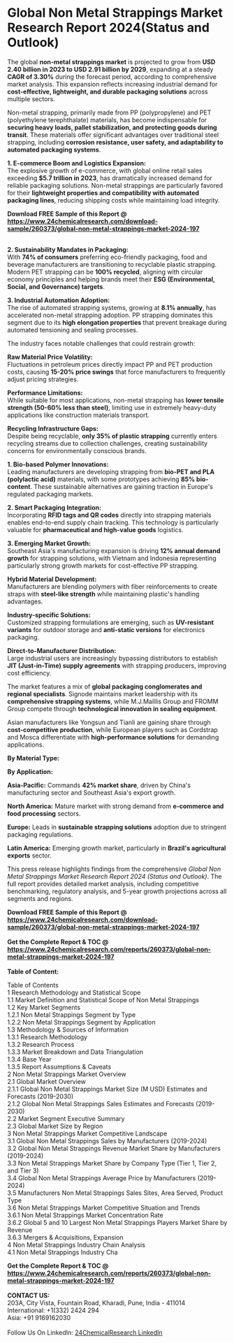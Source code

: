 <h1>Global Non Metal Strappings Market Research Report 2024(Status and Outlook)</h1><p>The global <strong>non-metal strappings market</strong> is projected to grow from <strong>USD 2.40 billion in 2023 to USD 2.91 billion by 2029</strong>, expanding at a steady <strong>CAGR of 3.30%</strong> during the forecast period, according to comprehensive market analysis. This expansion reflects increasing industrial demand for <strong>cost-effective, lightweight, and durable packaging solutions</strong> across multiple sectors.</p><p>Non-metal strapping, primarily made from PP (polypropylene) and PET (polyethylene terephthalate) materials, has become indispensable for <strong>securing heavy loads, pallet stabilization, and protecting goods during transit</strong>. These materials offer significant advantages over traditional steel strapping, including <strong>corrosion resistance, user safety, and adaptability to automated packaging systems</strong>.</p><p><strong>1. E-commerce Boom and Logistics Expansion:</strong><br>
The explosive growth of e-commerce, with global online retail sales exceeding <strong>$5.7 trillion in 2023</strong>, has dramatically increased demand for reliable packaging solutions. Non-metal strappings are particularly favored for their <strong>lightweight properties and compatibility with automated packaging lines</strong>, reducing shipping costs while maintaining load integrity.</p><div><b>Download FREE Sample of this Report @ 
            <a href="https://www.24chemicalresearch.com/download-sample/260373/global-non-metal-strappings-market-2024-197">
            https://www.24chemicalresearch.com/download-sample/260373/global-non-metal-strappings-market-2024-197</a></b></div><br><p><strong>2. Sustainability Mandates in Packaging:</strong><br>
With <strong>74% of consumers</strong> preferring eco-friendly packaging, food and beverage manufacturers are transitioning to recyclable plastic strapping. Modern PET strapping can be <strong>100% recycled</strong>, aligning with circular economy principles and helping brands meet their <strong>ESG (Environmental, Social, and Governance) targets</strong>.</p><p><strong>3. Industrial Automation Adoption:</strong><br>
The rise of automated strapping systems, growing at <strong>8.1% annually</strong>, has accelerated non-metal strapping adoption. PP strapping dominates this segment due to its <strong>high elongation properties</strong> that prevent breakage during automated tensioning and sealing processes.</p><p>The industry faces notable challenges that could restrain growth:</p><p><strong>Raw Material Price Volatility:</strong><br>
    Fluctuations in petroleum prices directly impact PP and PET production costs, causing <strong>15-20% price swings</strong> that force manufacturers to frequently adjust pricing strategies.</p><p><strong>Performance Limitations:</strong><br>
    While suitable for most applications, non-metal strapping has <strong>lower tensile strength (50-60% less than steel)</strong>, limiting use in extremely heavy-duty applications like construction materials transport.</p><p><strong>Recycling Infrastructure Gaps:</strong><br>
    Despite being recyclable, <strong>only 35% of plastic strapping</strong> currently enters recycling streams due to collection challenges, creating sustainability concerns for environmentally conscious brands.</p><p><strong>1. Bio-based Polymer Innovations:</strong><br>
Leading manufacturers are developing strapping from <strong>bio-PET and PLA (polylactic acid)</strong> materials, with some prototypes achieving <strong>85% bio-content</strong>. These sustainable alternatives are gaining traction in Europe's regulated packaging markets.</p><p><strong>2. Smart Packaging Integration:</strong><br>
Incorporating <strong>RFID tags and QR codes</strong> directly into strapping materials enables end-to-end supply chain tracking. This technology is particularly valuable for <strong>pharmaceutical and high-value goods</strong> logistics.</p><p><strong>3. Emerging Market Growth:</strong><br>
Southeast Asia's manufacturing expansion is driving <strong>12% annual demand growth</strong> for strapping solutions, with Vietnam and Indonesia representing particularly strong growth markets for cost-effective PP strapping.</p><p><strong>Hybrid Material Development:</strong><br>
    Manufacturers are blending polymers with fiber reinforcements to create straps with <strong>steel-like strength</strong> while maintaining plastic's handling advantages.</p><p><strong>Industry-specific Solutions:</strong><br>
    Customized strapping formulations are emerging, such as <strong>UV-resistant variants</strong> for outdoor storage and <strong>anti-static versions</strong> for electronics packaging.</p><p><strong>Direct-to-Manufacturer Distribution:</strong><br>
    Large industrial users are increasingly bypassing distributors to establish <strong>JIT (Just-in-Time) supply agreements</strong> with strapping producers, improving cost efficiency.</p><p>The market features a mix of <strong>global packaging conglomerates and regional specialists</strong>. Signode maintains market leadership with its <strong>comprehensive strapping systems</strong>, while M.J.Maillis Group and FROMM Group compete through <strong>technological innovation in sealing equipment</strong>.</p><p>Asian manufacturers like Yongsun and Tianli are gaining share through <strong>cost-competitive production</strong>, while European players such as Cordstrap and Mosca differentiate with <strong>high-performance solutions</strong> for demanding applications.</p><p><strong>By Material Type:</strong></p><p><strong>By Application:</strong></p><p><strong>Asia-Pacific:</strong> Commands <strong>42% market share</strong>, driven by China's manufacturing sector and Southeast Asia's export growth.</p><p><strong>North America:</strong> Mature market with strong demand from <strong>e-commerce and food processing</strong> sectors.</p><p><strong>Europe:</strong> Leads in <strong>sustainable strapping solutions</strong> adoption due to stringent packaging regulations.</p><p><strong>Latin America:</strong> Emerging growth market, particularly in <strong>Brazil's agricultural exports</strong> sector.</p><p>This press release highlights findings from the comprehensive <em>Global Non Metal Strappings Market Research Report 2024 (Status and Outlook)</em>. The full report provides detailed market analysis, including competitive benchmarking, regulatory analysis, and 5-year growth projections across all segments and regions.</p><div><b>Download FREE Sample of this Report @ 
            <a href="https://www.24chemicalresearch.com/download-sample/260373/global-non-metal-strappings-market-2024-197">
            https://www.24chemicalresearch.com/download-sample/260373/global-non-metal-strappings-market-2024-197</a></b></div><br><div><b>Get the Complete Report & TOC @ 
            <a href="https://www.24chemicalresearch.com/reports/260373/global-non-metal-strappings-market-2024-197">
            https://www.24chemicalresearch.com/reports/260373/global-non-metal-strappings-market-2024-197</a></b></div><br>
            <b>Table of Content:</b><p>Table of Contents<br />
1 Research Methodology and Statistical Scope<br />
1.1 Market Definition and Statistical Scope of Non Metal Strappings<br />
1.2 Key Market Segments<br />
1.2.1 Non Metal Strappings Segment by Type<br />
1.2.2 Non Metal Strappings Segment by Application<br />
1.3 Methodology & Sources of Information<br />
1.3.1 Research Methodology<br />
1.3.2 Research Process<br />
1.3.3 Market Breakdown and Data Triangulation<br />
1.3.4 Base Year<br />
1.3.5 Report Assumptions & Caveats<br />
2 Non Metal Strappings Market Overview<br />
2.1 Global Market Overview<br />
2.1.1 Global Non Metal Strappings Market Size (M USD) Estimates and Forecasts (2019-2030)<br />
2.1.2 Global Non Metal Strappings Sales Estimates and Forecasts (2019-2030)<br />
2.2 Market Segment Executive Summary<br />
2.3 Global Market Size by Region<br />
3 Non Metal Strappings Market Competitive Landscape<br />
3.1 Global Non Metal Strappings Sales by Manufacturers (2019-2024)<br />
3.2 Global Non Metal Strappings Revenue Market Share by Manufacturers (2019-2024)<br />
3.3 Non Metal Strappings Market Share by Company Type (Tier 1, Tier 2, and Tier 3)<br />
3.4 Global Non Metal Strappings Average Price by Manufacturers (2019-2024)<br />
3.5 Manufacturers Non Metal Strappings Sales Sites, Area Served, Product Type<br />
3.6 Non Metal Strappings Market Competitive Situation and Trends<br />
3.6.1 Non Metal Strappings Market Concentration Rate<br />
3.6.2 Global 5 and 10 Largest Non Metal Strappings Players Market Share by Revenue<br />
3.6.3 Mergers & Acquisitions, Expansion<br />
4 Non Metal Strappings Industry Chain Analysis<br />
4.1 Non Metal Strappings Industry Cha</p><div><b>Get the Complete Report & TOC @ 
            <a href="https://www.24chemicalresearch.com/reports/260373/global-non-metal-strappings-market-2024-197">
            https://www.24chemicalresearch.com/reports/260373/global-non-metal-strappings-market-2024-197</a></b></div><br><b>CONTACT US:</b><br>
            203A, City Vista, Fountain Road, Kharadi, Pune, India - 411014<br>
            International: +1(332) 2424 294<br>
            Asia: +91 9169162030 <br><br>
            Follow Us On LinkedIn: <a href="https://www.linkedin.com/company/24chemicalresearch/">24ChemicalResearch LinkedIn</a>